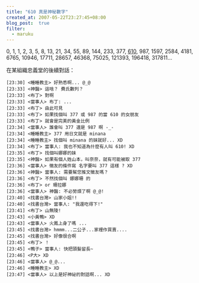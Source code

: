 ```yaml
---
title: "610 真是神秘數字"
created_at: 2007-05-22T23:27:45+08:00
blog_post:  true
filter:
  - maruku
---
```


0, 1, 1, 2, 3, 5, 8, 13, 21, 34, 55, 89, 144, 233, 377, [610](http://blog.ijliao.info/), 987, 1597, 2584, 4181, 6765, 10946, 17711, 28657, 46368, 75025, 121393, 196418, 317811…

在某組織忠義堂的後續對話：

    [23:30] <睡睡教主> 好熟悉啊... @_@
    [23:33] <神醫> 這啥？ 費氏數列？
    [23:33] <布丁> 對啊
    [23:33] <當事人> 布丁: ...
    [23:33] <布丁> 由此可見
    [23:33] <布丁> 如果找個叫 377 或 987 的當 610 的女朋友
    [23:33] <布丁> 就會是完美的黃金比例
    [23:34] <當事人> 誰會叫 377 還是 987 啊 -_-
    [23:34] <睡睡教主> 377 用日文就是 minana
    [23:34] <睡睡教主> 找個叫 minana 的妹就好... XD
    [23:34] <布丁> 當事人: 我也不知道為什麼有人叫 610! XD
    [23:35] <布丁> 找個叫娜娜的妹
    [23:35] <神醫> 如果有個人姓山本，叫奈奈，就有可能被取 377 
    [23:36] <當事人> 徵友的條件寫 名字要叫 377 這樣 ? XD
    [23:36] <神醫> 當事人: 需要幫您推文徵友嗎？
    [23:36] <布丁> 不然找個叫 娜娜珊 的
    [23:36] <布丁> or 珊拉娜
    [23:36] <當事人> 神醫: 不必勞煩了啊 @_@!
    [23:40] <找書台灣> 山家小姐!!
    [23:40] <找書台灣> 當事人: "我還吃得下!"
    [23:41] <布丁> 山無陵!
    [23:43] <小黃鴨> XD
    [23:43] <當事人> 火鳳上身了嗎 ...
    [23:45] <找書台灣> hmmm...二公子...家裡作買賣....
    [23:45] <找書台灣> 好像很合啊
    [23:45] <布丁> ！
    [23:45] <鴨子> 當事人: 快把頭髮留長~
    [23:46] <P大> XD
    [23:46] <當事人> @_@...
    [23:46] <睡睡教主> XD
    [23:47] <當事人> 以上是好神祕的對話啊... XD

